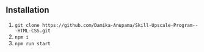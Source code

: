 ## Installation

1. `git clone https://github.com/Damika-Anupama/Skill-Upscale-Program---HTML-CSS.git`
2. `npm i`
2. `npm run start`